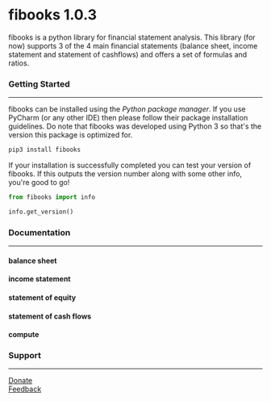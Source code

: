 # fibooks 1.0.3
fibooks is a python library for financial statement analysis. This library (for now) supports 3 of the 4 main financial statements (balance sheet, income statement and statement of cashflows) and offers a set of formulas and ratios. 
### Getting Started
---
fibooks can be installed using the *Python package manager*. If you use PyCharm (or any other IDE) then please follow their package installation guidelines. Do note that fibooks was developed using Python 3 so that's the version this package is optimized for.
``` python
pip3 install fibooks
```
If your installation is successfully completed you can test your version of fibooks. If this outputs the version number along with some other info, you're good to go!
``` python
from fibooks import info

info.get_version()
```
### Documentation
---
#### balance sheet
#### income statement
#### statement of equity
#### statement of cash flows
#### compute

### Support
---
[Donate](https://paypal.me/timokats)  
[Feedback](mailto:tpakats@gmail.com)
